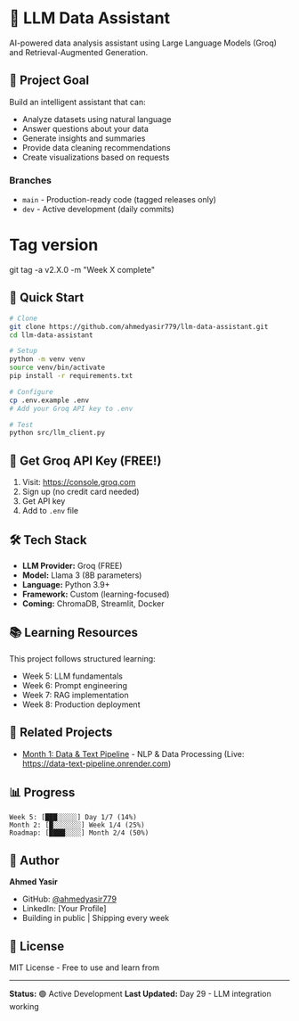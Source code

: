# 🤖 LLM Data Assistant

AI-powered data analysis assistant using Large Language Models (Groq) and Retrieval-Augmented Generation.

## 🎯 Project Goal

Build an intelligent assistant that can:
- Analyze datasets using natural language
- Answer questions about your data
- Generate insights and summaries
- Provide data cleaning recommendations
- Create visualizations based on requests

### Branches
- `main` - Production-ready code (tagged releases only)
- `dev` - Active development (daily commits)

# Tag version
git tag -a v2.X.0 -m "Week X complete"

## 🚀 Quick Start
```bash
# Clone
git clone https://github.com/ahmedyasir779/llm-data-assistant.git
cd llm-data-assistant

# Setup
python -m venv venv
source venv/bin/activate
pip install -r requirements.txt

# Configure
cp .env.example .env
# Add your Groq API key to .env

# Test
python src/llm_client.py
```

## 🔑 Get Groq API Key (FREE!)

1. Visit: https://console.groq.com
2. Sign up (no credit card needed)
3. Get API key
4. Add to `.env` file

## 🛠️ Tech Stack

- **LLM Provider:** Groq (FREE)
- **Model:** Llama 3 (8B parameters)
- **Language:** Python 3.9+
- **Framework:** Custom (learning-focused)
- **Coming:** ChromaDB, Streamlit, Docker

## 📚 Learning Resources

This project follows structured learning:
- Week 5: LLM fundamentals
- Week 6: Prompt engineering
- Week 7: RAG implementation
- Week 8: Production deployment

## 🔗 Related Projects

- [Month 1: Data & Text Pipeline](https://github.com/ahmedyasir779/data-text-pipeline) - NLP & Data Processing (Live: https://data-text-pipeline.onrender.com)

## 📊 Progress
```
Week 5: [███░░░░░] Day 1/7 (14%)
Month 2: [█░░░░░░░] Week 1/4 (25%)
Roadmap: [████░░░░] Month 2/4 (50%)
```

## 👤 Author

**Ahmed Yasir**
- GitHub: [@ahmedyasir779](https://github.com/ahmedyasir779)
- LinkedIn: [Your Profile]
- Building in public | Shipping every week

## 📄 License

MIT License - Free to use and learn from

---

**Status:** 🟢 Active Development
**Last Updated:** Day 29 - LLM integration working
